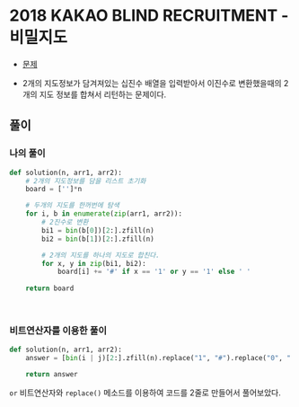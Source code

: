 # 2018 KAKAO BLIND RECRUITMENT - 비밀지도

- [문제](https://programmers.co.kr/learn/courses/30/lessons/17681)

- 2개의 지도정보가 담겨져있는 십진수 배열을 입력받아서 이진수로 변환했을때의 2개의 지도 정보를 합쳐서 리턴하는 문제이다.

## 풀이

### 나의 풀이

```python
def solution(n, arr1, arr2):
    # 2개의 지도정보를 담을 리스트 초기화
    board = ['']*n

    # 두개의 지도를 한꺼번에 탐색
    for i, b in enumerate(zip(arr1, arr2)):
        # 2진수로 변환
        bi1 = bin(b[0])[2:].zfill(n)
        bi2 = bin(b[1])[2:].zfill(n)

        # 2개의 지도를 하나의 지도로 합친다.
        for x, y in zip(bi1, bi2):
            board[i] += '#' if x == '1' or y == '1' else ' '
    
    return board
```

<br>

### 비트연산자를 이용한 풀이

```python
def solution(n, arr1, arr2):
    answer = [bin(i | j)[2:].zfill(n).replace("1", "#").replace("0", " ") for i, j in zip(arr1, arr2)]

    return answer
```

`or` 비트연산자와 `replace()` 메소드를 이용하여 코드를 2줄로 만들어서 풀어보았다.
